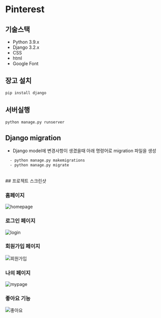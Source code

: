# Pinterest

## 기술스택
- Python 3.9.x
- Django 3.2.x
- CSS
- html
- Google Font

## 장고 설치
```sh
pip install django
```
## 서버실행
```sh
python manage.py runserver
```
## Django migration 
- Django model에 변경사항이 생겼을때 아래 명령어로 migration 파일을 생성
```sh
  - python manage.py makemigrations
  - python manage.py migrate
```
<br>
## 프로젝트 스크린샷

### 홈페이지
![homepage](https://user-images.githubusercontent.com/17818416/137148930-04bfda6a-b1cc-4a80-93ab-c4d73de2c734.png)

### 로그인 페이지
![login](https://user-images.githubusercontent.com/17818416/137148882-24afd5b6-c07f-49f0-a093-85043de5f97d.PNG)

### 회원가입 페이지
![회원가입](https://user-images.githubusercontent.com/17818416/137148841-7f34683d-c951-404d-9de1-52fe2bcb502a.PNG)

### 나의 페이지
![mypage](https://user-images.githubusercontent.com/17818416/137148820-ae630138-c3b0-41cd-ba42-8ee807d90d50.PNG)

### 좋아요 기능
![좋아요](https://user-images.githubusercontent.com/17818416/137888437-fe642a2e-ef68-424a-8ba1-77f4bb116da9.PNG)






